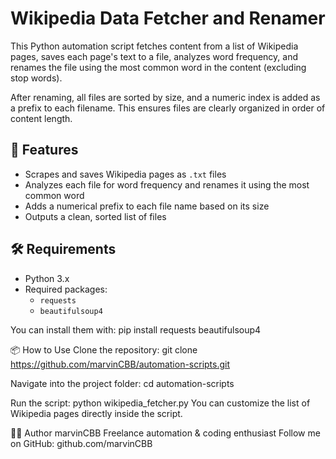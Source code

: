 # Wikipedia Data Fetcher and Renamer

This Python automation script fetches content from a list of Wikipedia pages, saves each page's text to a file, analyzes word frequency, and renames the file using the most common word in the content (excluding stop words). 

After renaming, all files are sorted by size, and a numeric index is added as a prefix to each filename. This ensures files are clearly organized in order of content length.

## 🚀 Features

- Scrapes and saves Wikipedia pages as `.txt` files
- Analyzes each file for word frequency and renames it using the most common word
- Adds a numerical prefix to each file name based on its size
- Outputs a clean, sorted list of files

## 🛠 Requirements

- Python 3.x
- Required packages:
  - `requests`
  - `beautifulsoup4`

You can install them with:
pip install requests beautifulsoup4

📦 How to Use
Clone the repository:
git clone https://github.com/marvinCBB/automation-scripts.git

Navigate into the project folder:
cd automation-scripts

Run the script:
python wikipedia_fetcher.py
You can customize the list of Wikipedia pages directly inside the script.

👨‍💻 Author
marvinCBB
Freelance automation & coding enthusiast
Follow me on GitHub: github.com/marvinCBB